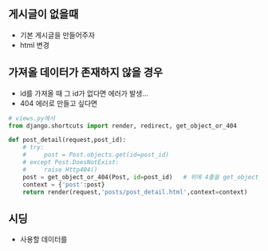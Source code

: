 ## 게시글이 없을때
* 기본 게시글을 만들어주자
* html 변경

## 가져올 데이터가 존재하지 않을 경우
* id를 가져올 때 그 id가 없다면 에러가 발생...
* 404 에러로 만들고 싶다면
```python
# views.py에서
from django.shortcuts import render, redirect, get_object_or_404

def post_detail(request,post_id):    
    # try:
    #     post = Post.objects.get(id=post_id)
    # except Post.DoesNotExist:
    #     raise Http404()
    post = get_object_or_404(Post, id=post_id)   # 위에 4줄을 get_object_or_404 1 줄로 대체가능
    context = {'post':post}
    return render(request,'posts/post_detail.html',context=context)
```


## 시딩
* 사용할 데이터를 
